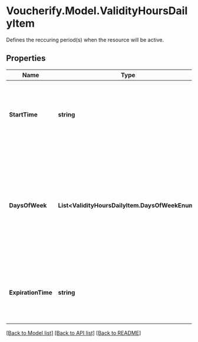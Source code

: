# Voucherify.Model.ValidityHoursDailyItem
Defines the reccuring period(s) when the resource will be active.

## Properties

Name | Type | Description | Notes
------------ | ------------- | ------------- | -------------
**StartTime** | **string** | Defines the starting hour of validity in the HH:mm format. The resource is *inactive before* this time. | [optional] 
**DaysOfWeek** | **List&lt;ValidityHoursDailyItem.DaysOfWeekEnum&gt;** | Integer array corresponding to the particular days of the week in which the resource is valid.  - &#x60;0&#x60; Sunday - &#x60;1&#x60; Monday - &#x60;2&#x60; Tuesday - &#x60;3&#x60;  Wednesday - &#x60;4&#x60; Thursday - &#x60;5&#x60; Friday - &#x60;6&#x60; Saturday | [optional] 
**ExpirationTime** | **string** | Defines the ending hour of validity in the HH:mm format. The resource is *inactive after* this time. | [optional] 

[[Back to Model list]](../../README.md#documentation-for-models) [[Back to API list]](../../README.md#documentation-for-api-endpoints) [[Back to README]](../../README.md)

